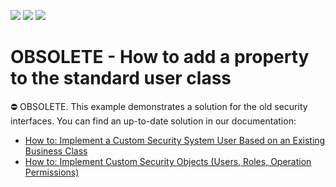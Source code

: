 <!-- default badges list -->
![](https://img.shields.io/endpoint?url=https://codecentral.devexpress.com/api/v1/VersionRange/134074867/10.1.4%2B)
[![](https://img.shields.io/badge/Open_in_DevExpress_Support_Center-FF7200?style=flat-square&logo=DevExpress&logoColor=white)](https://supportcenter.devexpress.com/ticket/details/E1197)
[![](https://img.shields.io/badge/📖_How_to_use_DevExpress_Examples-e9f6fc?style=flat-square)](https://docs.devexpress.com/GeneralInformation/403183)
<!-- default badges end -->

# OBSOLETE - How to add a property to the standard user class


⛔ OBSOLETE. This example demonstrates a solution for the old security interfaces. You can find an up-to-date solution in our documentation: 
- [How to: Implement a Custom Security System User Based on an Existing Business Class](https://docs.devexpress.com/eXpressAppFramework/113452/data-security-and-safety/security-system/task-based-help/how-to-implement-a-custom-security-system-user-based-on-an-existing-business-class)
- [How to: Implement Custom Security Objects (Users, Roles, Operation Permissions)](https://docs.devexpress.com/eXpressAppFramework/113384/data-security-and-safety/security-system/task-based-help/how-to-implement-custom-security-objects-users-roles-operation-permissions)

